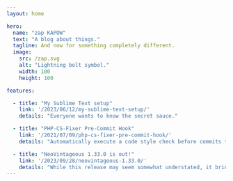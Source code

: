 ```yaml
---
layout: home

hero:
  name: "zap KAPOW"
  text: "A blog about things."
  tagline: And now for something completely different.
  image:
    src: /zap.svg
    alt: "Lightning bolt symbol."
    width: 100
    height: 100

features:

  - title: "My Sublime Text setup"
    link: '/2023/06/12/my-sublime-text-setup/'
    details: "Everyone wants to know the secret sauce."

  - title: "PHP-CS-Fixer Pre-Commit Hook"
    link: '/2021/07/09/php-cs-fixer-pre-commit-hook/'
    details: "Automatically execute a code style check before commits to save time."

  - title: "NeoVintageous 1.33.0 is out!"
    link: '/2023/09/28/neovintageous-1.33.0/'
    details: "While this release may seem somewhat understated, it brings many subtle enhancements, fixes, and an overall refinement of existing features."
---
```

